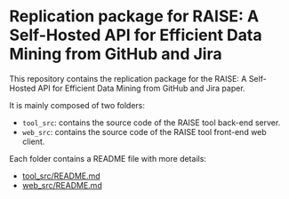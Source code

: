 # Replication package for RAISE: A Self-Hosted API for Efficient Data Mining from GitHub and Jira

This repository contains the replication package for the RAISE: A Self-Hosted API for Efficient Data Mining from GitHub and Jira paper.

It is mainly composed of two folders:
- `tool_src`: contains the source code of the RAISE tool back-end server.
- `web_src`: contains the source code of the RAISE tool front-end web client.

Each folder contains a README file with more details:
- [tool_src/README.md](tool_src/README.md)
- [web_src/README.md](web_src/README.md)